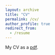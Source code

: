 ```yaml
---
layout: archive
title: "CV"
permalink: /cv/
author_profile: true
redirect_from:
  - /resume
---
```


My CV as a [pdf](http://https://cecile-meier-scherling.github.io/files/Cecile_Meier_Scherling_gitwebsite.pdf).
